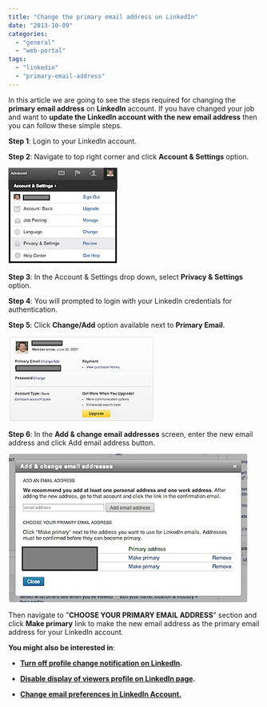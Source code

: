 ```yaml
---
title: "Change the primary email address on LinkedIn"
date: "2013-10-09"
categories: 
  - "general"
  - "web-portal"
tags: 
  - "linkedin"
  - "primary-email-address"
---
```


In this article we are going to see the steps required for changing the **primary email address** on **LinkedIn** account. If you have changed your job and want to **update the LinkedIn account with the new email address** then you can follow these simple steps.

**Step 1**: Login to your LinkedIn account.

**Step 2**: Navigate to top right corner and click **Account & Settings** option.

![LinkedIn Account & Settings](/assets/images/linkedin_account_settings.jpg)

**Step 3**: In the Account & Settings drop down, select **Privacy & Settings** option.

**Step 4**: You will prompted to login with your LinkedIn credentials for authentication.

**Step 5**: Click **Change/Add** option available next to **Primary Email**.

![Change Primary Email address](/assets/images/201310091150.jpg)

**Step 6**: In the **Add & change email addresses** screen, enter the new email address and click Add email address button.

![Add and Change email addresses on LinkedIn](/assets/images/primary_email_address.jpg)

Then navigate to "**CHOOSE YOUR PRIMARY EMAIL ADDRESS**" section and click **Make primary** link to make the new email address as the primary email address for your LinkedIn account.

**You might also be interested in**:

- **[Turn off profile change notification on LinkedIn](http://blogmines.com/blog/2011/11/16/how-to-turn-off-profile-change-notification-on-linkedin/).**

- **[Disable display of viewers profile on LinkedIn page](http://blogmines.com/blog/2012/10/22/disable-the-display-of-viewers-of-this-profile-also-viewed-in-linkedin/).**
    

- **[Change email preferences in LinkedIn Account.](http://blogmines.com/blog/2011/12/08/how-to-change-the-email-preferences-in-linkedin/)**
